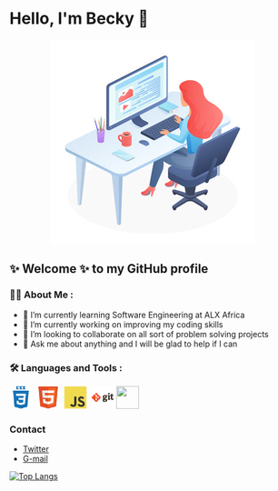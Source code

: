# Hello, I'm Becky 👋

<div id="header" align="center">
<img src="https://github.com/Becky04/Becky04/blob/d16a718a8111d058223a8da6908637ce696a8669/360_F_314066785_uAOxjZqdroS7cliA0AXdpkDMx2HcCpUw.jpg"/>
</div>

## ✨ Welcome ✨ to my GitHub profile

### :woman_technologist: About Me :

- 🌱 I’m currently learning Software Engineering at ALX Africa
- 🌱 I’m currently working on improving my coding skills 
- 👯 I’m looking to collaborate on all sort of problem solving projects 
- 💬 Ask me about anything and I will be glad to help if I can


### :hammer_and_wrench: Languages and Tools :
<div>
  <img src="https://github.com/devicons/devicon/blob/master/icons/css3/css3-plain-wordmark.svg"  title="CSS3" alt="CSS" width="40" height="40"/>&nbsp;
  <img src="https://github.com/devicons/devicon/blob/master/icons/html5/html5-original.svg" title="HTML5" alt="HTML" width="40" height="40"/>&nbsp;
  <img src="https://github.com/devicons/devicon/blob/master/icons/javascript/javascript-original.svg" title="JavaScript" alt="JavaScript" width="40" height="40"/>&nbsp;
  <img src="https://github.com/devicons/devicon/blob/master/icons/git/git-original-wordmark.svg" title="Git" **alt="Git" width="40" height="40"/>
  <img src="https://cdn.jsdelivr.net/gh/devicons/devicon/icons/python/python-original.svg" width="40" height="40" />
</div>

### Contact 
- [Twitter](https://twitter.com/isijola_rebecca/)
- [G-mail](mailto:temmyisijola@gmail.com)

[![Top Langs](https://github-readme-stats.vercel.app/api/top-langs/?username=Becky04&layout=compact)](https://github.com/Becky04/github-readme-stats)

<!--

![Becky04's GitHub stats](https://github-readme-stats.vercel.app/api?username=Becky04&show_icons=true&theme=codeSTACKr)

<div id="header" align="center">
  <img src="https://media.giphy.com/media/hqU2KkjW5bE2v2Z7Q2/giphy.gif" width="100"/>
</div>
gh0RRgkTXedvF0pDc0/giphy
<div id="header" align="center">
  <img src="https://media.giphy.com/media/Q8xuJjjxQHHJdHn7gJ/giphy.gif" width="100"/>
</div>

**Becky04/Becky04** is a ✨ _special_ ✨ repository because its `README.md` (this file) appears on your GitHub profile.

Here are some ideas to get you started:

- 🔭 I’m currently working on ...
- 🌱 I’m currently learning ...
- 👯 I’m looking to collaborate on ...
- 🤔 I’m looking for help with ...
- 💬 Ask me about ...
- 📫 How to reach me: ...
- 😄 Pronouns: ...
- ⚡ Fun fact: ...
-->
